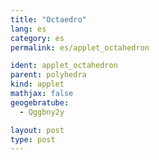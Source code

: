 ```yaml
---
title: "Octaedro"
lang: es
category: es
permalink: es/applet_octahedron

ident: applet_octahedron
parent: polyhedra
kind: applet
mathjax: false
geogebratube:
  - Qggbny2y

layout: post
type: post
---
```


<div style="height:600px; width:800px; margin: auto;" id="applet_containerQggbny2y"></div>